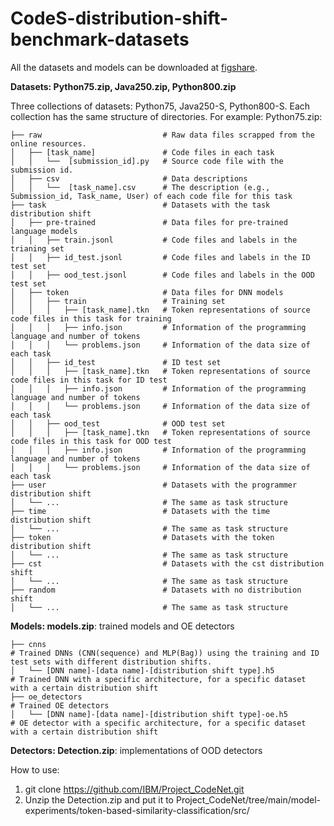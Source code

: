 # CodeS-distribution-shift-benchmark-datasets

All the datasets and models can be downloaded at [figshare](https://figshare.com/s/16e923c6d4d94e3559ba).

**Datasets: Python75.zip, Java250.zip, Python800.zip**

Three collections of datasets: Python75, Java250-S, Python800-S. Each collection has the same structure of directories. For example:
Python75.zip:


    ├── raw                           # Raw data files scrapped from the online resources.
    │   ├── [task_name]               # Code files in each task
    │   │   └──  [submission_id].py   # Source code file with the submission id.
    │   ├── csv                       # Data descriptions
    │   │   └──  [task_name].csv      # The description (e.g., Submission_id, Task_name, User) of each code file for this task
    ├── task                          # Datasets with the task distribution shift 
    │   ├── pre-trained               # Data files for pre-trained language models
    │   │   ├── train.jsonl           # Code files and labels in the trianing set
    │   │   ├── id_test.jsonl         # Code files and labels in the ID test set
    │   │   ├── ood_test.jsonl        # Code files and labels in the OOD test set
    │   ├── token                     # Data files for DNN models
    │   │   ├── train                 # Training set
    │   │   │   ├── [task_name].tkn   # Token representations of source code files in this task for training
    │   │   │   ├── info.json         # Information of the programming language and number of tokens
    │   │   │   └── problems.json     # Information of the data size of each task
    │   │   ├── id_test               # ID test set
    │   │   │   ├── [task_name].tkn   # Token representations of source code files in this task for ID test
    │   │   │   ├── info.json         # Information of the programming language and number of tokens
    │   │   │   └── problems.json     # Information of the data size of each task
    │   │   ├── ood_test              # OOD test set
    │   │   │   ├── [task_name].tkn   # Token representations of source code files in this task for OOD test
    │   │   │   ├── info.json         # Information of the programming language and number of tokens
    │   │   │   └── problems.json     # Information of the data size of each task
    ├── user                          # Datasets with the programmer distribution shift 
    │   └── ...                       # The same as task structure
    ├── time                          # Datasets with the time distribution shift 
    │   └── ...                       # The same as task structure
    ├── token                         # Datasets with the token distribution shift 
    │   └── ...                       # The same as task structure
    ├── cst                           # Datasets with the cst distribution shift 
    │   └── ...                       # The same as task structure
    ├── random                        # Datasets with no distribution shift 
    │   └── ...                       # The same as task structure

**Models: models.zip**: trained models and OE detectors

    ├── cnns                                                                  # Trained DNNs (CNN(sequence) and MLP(Bag)) using the training and ID test sets with different distribution shifts.
    │   └── [DNN name]-[data name]-[distribution shift type].h5               # Trained DNN with a specific architecture, for a specific dataset with a certain distribution shift
    ├── oe_detectors                                                          # Trained OE detectors
    │   └── [DNN name]-[data name]-[distribution shift type]-oe.h5            # OE detector with a specific architecture, for a specific dataset with a certain distribution shift

**Detectors: Detection.zip**: implementations of OOD detectors

How to use:
1. git clone https://github.com/IBM/Project_CodeNet.git
2. Unzip the Detection.zip and put it to Project_CodeNet/tree/main/model-experiments/token-based-similarity-classification/src/
